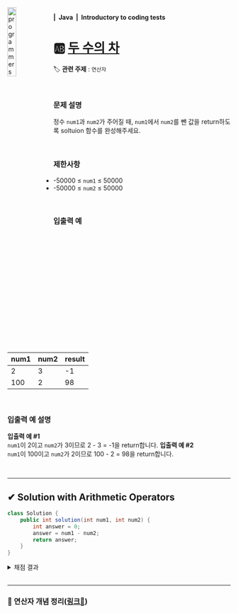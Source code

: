 <img src="https://github.com/MinjuKang727/I_am_Super_Junior/assets/108849480/76b4882b-8e97-408f-a9b2-5b262f2554d7" alt="programmers logo" align="left" width="20%">

**|&nbsp;&nbsp;Java&nbsp;&nbsp;|&nbsp;&nbsp;Introductory to coding tests**

# 🆎 **[두 수의 차](https://school.programmers.co.kr/learn/courses/30/lessons/120803)**

🏷 **관련 주제** : `연산자`

<br>

### **문제 설명**

정수 `num1`과 `num2`가 주어질 때, `num1`에서 `num2`를 뺀 값을 return하도록 soltuion 함수를 완성해주세요.

<br>

### **제한사항**
-   \-50000 ≤ `num1` ≤ 50000
-   \-50000 ≤ `num2` ≤ 50000

<br>

### **입출력 예**
| **num1** | **num2** | **result** |
| --- | --- | --- |
| 2 | 3 | \-1 |
| 100 | 2 | 98 |

<br>

### **입출력 예 설명**
**입출력 예 #1**  
`num1`이 2이고 `num2`가 3이므로 2 - 3 = -1을 return합니다.
**입출력 예 #2**  
`num1`이 100이고 `num2`가 2이므로 100 - 2 = 98을 return합니다.

<br>

---

## ✔ Solution with Arithmetic Operators
```java
class Solution {
    public int solution(int num1, int num2) {
        int answer = 0;
        answer = num1 - num2;
        return answer;
    }
}
```
<details>
    <summary>채점 결과</summary>

   ![알고리즘코드카타 인증샷](https://github.com/MinjuKang727/I_am_Super_Junior/assets/108849480/321e6287-851a-46f7-adfc-5883919d95b2)
</details>
<br>

---

### 📖 연산자 개념 정리([링크🔗](https://github.com/MinjuKang727/Java/blob/main/markdown/Operators(%EC%97%B0%EC%82%B0%EC%9E%90).md))  
